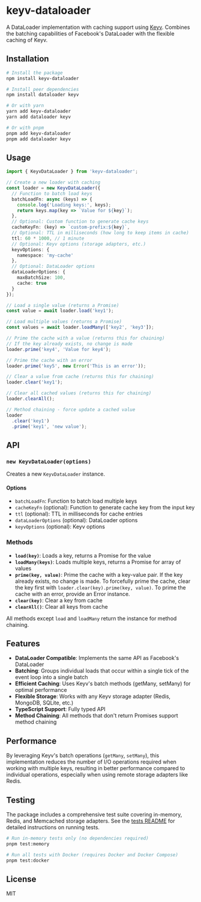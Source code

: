 # keyv-dataloader

A DataLoader implementation with caching support using [Keyv](https://github.com/jaredwray/keyv). Combines the batching capabilities of Facebook's DataLoader with the flexible caching of Keyv.

## Installation

```bash
# Install the package
npm install keyv-dataloader

# Install peer dependencies
npm install dataloader keyv
```

```bash
# Or with yarn
yarn add keyv-dataloader
yarn add dataloader keyv
```

```bash
# Or with pnpm
pnpm add keyv-dataloader
pnpm add dataloader keyv
```

## Usage

```typescript
import { KeyvDataLoader } from 'keyv-dataloader';

// Create a new loader with caching
const loader = new KeyvDataLoader({
  // Function to batch load keys
  batchLoadFn: async (keys) => {
    console.log('Loading keys:', keys);
    return keys.map(key => `Value for ${key}`);
  },
  // Optional: Custom function to generate cache keys
  cacheKeyFn: (key) => `custom-prefix:${key}`,
  // Optional: TTL in milliseconds (how long to keep items in cache)
  ttl: 60 * 1000, // 1 minute
  // Optional: Keyv options (storage adapters, etc.)
  keyvOptions: {
    namespace: 'my-cache'
  },
  // Optional: DataLoader options
  dataLoaderOptions: {
    maxBatchSize: 100,
    cache: true
  }
});

// Load a single value (returns a Promise)
const value = await loader.load('key1');

// Load multiple values (returns a Promise)
const values = await loader.loadMany(['key2', 'key3']);

// Prime the cache with a value (returns this for chaining)
// If the key already exists, no change is made
loader.prime('key4', 'Value for key4');

// Prime the cache with an error
loader.prime('key5', new Error('This is an error'));

// Clear a value from cache (returns this for chaining)
loader.clear('key1');

// Clear all cached values (returns this for chaining)
loader.clearAll();

// Method chaining - force update a cached value
loader
  .clear('key1')
  .prime('key1', 'new value');
```

## API

### `new KeyvDataLoader(options)`

Creates a new `KeyvDataLoader` instance.

#### Options

- `batchLoadFn`: Function to batch load multiple keys
- `cacheKeyFn` (optional): Function to generate cache key from the input key
- `ttl` (optional): TTL in milliseconds for cache entries 
- `dataLoaderOptions` (optional): DataLoader options
- `keyvOptions` (optional): Keyv options

### Methods

- **`load(key)`**: Loads a key, returns a Promise for the value
- **`loadMany(keys)`**: Loads multiple keys, returns a Promise for array of values
- **`prime(key, value)`**: Prime the cache with a key-value pair. If the key already exists, no change is made. To forcefully prime the cache, clear the key first with `loader.clear(key).prime(key, value)`. To prime the cache with an error, provide an Error instance.
- **`clear(key)`**: Clear a key from cache
- **`clearAll()`**: Clear all keys from cache

All methods except `load` and `loadMany` return the instance for method chaining.

## Features

- **DataLoader Compatible**: Implements the same API as Facebook's DataLoader
- **Batching**: Groups individual loads that occur within a single tick of the event loop into a single batch
- **Efficient Caching**: Uses Keyv's batch methods (getMany, setMany) for optimal performance
- **Flexible Storage**: Works with any Keyv storage adapter (Redis, MongoDB, SQLite, etc.)
- **TypeScript Support**: Fully typed API
- **Method Chaining**: All methods that don't return Promises support method chaining

## Performance

By leveraging Keyv's batch operations (`getMany`, `setMany`), this implementation reduces the number of I/O operations required when working with multiple keys, resulting in better performance compared to individual operations, especially when using remote storage adapters like Redis.

## Testing

The package includes a comprehensive test suite covering in-memory, Redis, and Memcached storage adapters. See the [tests README](./tests/README.md) for detailed instructions on running tests.

```bash
# Run in-memory tests only (no dependencies required)
pnpm test:memory

# Run all tests with Docker (requires Docker and Docker Compose)
pnpm test:docker
```

## License

MIT
